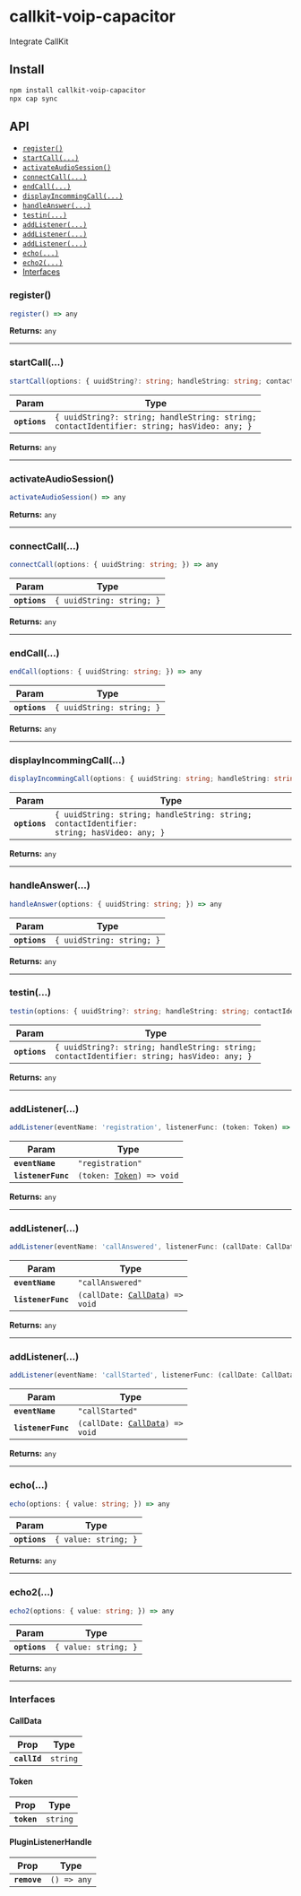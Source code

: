 # callkit-voip-capacitor

Integrate CallKit

## Install

```bash
npm install callkit-voip-capacitor
npx cap sync
```

## API

<docgen-index>

* [`register()`](#register)
* [`startCall(...)`](#startcall)
* [`activateAudioSession()`](#activateaudiosession)
* [`connectCall(...)`](#connectcall)
* [`endCall(...)`](#endcall)
* [`displayIncommingCall(...)`](#displayincommingcall)
* [`handleAnswer(...)`](#handleanswer)
* [`testin(...)`](#testin)
* [`addListener(...)`](#addlistener)
* [`addListener(...)`](#addlistener)
* [`addListener(...)`](#addlistener)
* [`echo(...)`](#echo)
* [`echo2(...)`](#echo2)
* [Interfaces](#interfaces)

</docgen-index>

<docgen-api>
<!--Update the source file JSDoc comments and rerun docgen to update the docs below-->

### register()

```typescript
register() => any
```

**Returns:** <code>any</code>

--------------------


### startCall(...)

```typescript
startCall(options: { uuidString?: string; handleString: string; contactIdentifier: string; hasVideo: Boolean; }) => any
```

| Param         | Type                                                                                                  |
| ------------- | ----------------------------------------------------------------------------------------------------- |
| **`options`** | <code>{ uuidString?: string; handleString: string; contactIdentifier: string; hasVideo: any; }</code> |

**Returns:** <code>any</code>

--------------------


### activateAudioSession()

```typescript
activateAudioSession() => any
```

**Returns:** <code>any</code>

--------------------


### connectCall(...)

```typescript
connectCall(options: { uuidString: string; }) => any
```

| Param         | Type                                 |
| ------------- | ------------------------------------ |
| **`options`** | <code>{ uuidString: string; }</code> |

**Returns:** <code>any</code>

--------------------


### endCall(...)

```typescript
endCall(options: { uuidString: string; }) => any
```

| Param         | Type                                 |
| ------------- | ------------------------------------ |
| **`options`** | <code>{ uuidString: string; }</code> |

**Returns:** <code>any</code>

--------------------


### displayIncommingCall(...)

```typescript
displayIncommingCall(options: { uuidString: string; handleString: string; contactIdentifier: string; hasVideo: Boolean; }) => any
```

| Param         | Type                                                                                                 |
| ------------- | ---------------------------------------------------------------------------------------------------- |
| **`options`** | <code>{ uuidString: string; handleString: string; contactIdentifier: string; hasVideo: any; }</code> |

**Returns:** <code>any</code>

--------------------


### handleAnswer(...)

```typescript
handleAnswer(options: { uuidString: string; }) => any
```

| Param         | Type                                 |
| ------------- | ------------------------------------ |
| **`options`** | <code>{ uuidString: string; }</code> |

**Returns:** <code>any</code>

--------------------


### testin(...)

```typescript
testin(options: { uuidString?: string; handleString: string; contactIdentifier: string; hasVideo: Boolean; }) => any
```

| Param         | Type                                                                                                  |
| ------------- | ----------------------------------------------------------------------------------------------------- |
| **`options`** | <code>{ uuidString?: string; handleString: string; contactIdentifier: string; hasVideo: any; }</code> |

**Returns:** <code>any</code>

--------------------


### addListener(...)

```typescript
addListener(eventName: 'registration', listenerFunc: (token: Token) => void) => Promise<PluginListenerHandle> & PluginListenerHandle
```

| Param              | Type                                                        |
| ------------------ | ----------------------------------------------------------- |
| **`eventName`**    | <code>"registration"</code>                                 |
| **`listenerFunc`** | <code>(token: <a href="#token">Token</a>) =&gt; void</code> |

**Returns:** <code>any</code>

--------------------


### addListener(...)

```typescript
addListener(eventName: 'callAnswered', listenerFunc: (callDate: CallData) => void) => Promise<PluginListenerHandle> & PluginListenerHandle
```

| Param              | Type                                                                 |
| ------------------ | -------------------------------------------------------------------- |
| **`eventName`**    | <code>"callAnswered"</code>                                          |
| **`listenerFunc`** | <code>(callDate: <a href="#calldata">CallData</a>) =&gt; void</code> |

**Returns:** <code>any</code>

--------------------


### addListener(...)

```typescript
addListener(eventName: 'callStarted', listenerFunc: (callDate: CallData) => void) => Promise<PluginListenerHandle> & PluginListenerHandle
```

| Param              | Type                                                                 |
| ------------------ | -------------------------------------------------------------------- |
| **`eventName`**    | <code>"callStarted"</code>                                           |
| **`listenerFunc`** | <code>(callDate: <a href="#calldata">CallData</a>) =&gt; void</code> |

**Returns:** <code>any</code>

--------------------


### echo(...)

```typescript
echo(options: { value: string; }) => any
```

| Param         | Type                            |
| ------------- | ------------------------------- |
| **`options`** | <code>{ value: string; }</code> |

**Returns:** <code>any</code>

--------------------


### echo2(...)

```typescript
echo2(options: { value: string; }) => any
```

| Param         | Type                            |
| ------------- | ------------------------------- |
| **`options`** | <code>{ value: string; }</code> |

**Returns:** <code>any</code>

--------------------


### Interfaces


#### CallData

| Prop         | Type                |
| ------------ | ------------------- |
| **`callId`** | <code>string</code> |


#### Token

| Prop        | Type                |
| ----------- | ------------------- |
| **`token`** | <code>string</code> |


#### PluginListenerHandle

| Prop         | Type                      |
| ------------ | ------------------------- |
| **`remove`** | <code>() =&gt; any</code> |

</docgen-api>
